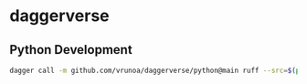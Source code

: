 # daggerverse

## Python Development

```sh {name=lint}
dagger call -m github.com/vrunoa/daggerverse/python@main ruff --src=$(pwd)
```

